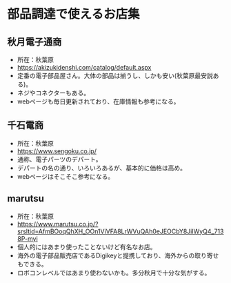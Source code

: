 # 部品調達で使えるお店集
## 秋月電子通商
- 所在：秋葉原
- https://akizukidenshi.com/catalog/default.aspx
- 定番の電子部品屋さん。大体の部品は揃うし、しかも安い(秋葉原最安説ある)。
- ネジやコネクターもある。
- webページも毎日更新されており、在庫情報も参考になる。

## 千石電商
- 所在：秋葉原
- https://www.sengoku.co.jp/
- 通称、電子パーツのデパート。
- デパートの名の通り、いろいろあるが、基本的に価格は高め。
- webページはそこそこ参考になる。

## marutsu
- 所在：秋葉原
- https://www.marutsu.co.jp/?srsltid=AfmBOoqQhXH_OOn1ViVFA8LrWVuQAh0eJEOCbY8JiIWyQ4_7138P-myi
- 個人的にはあまり使ったことないけど有名なお店。
- 海外の電子部品販売店であるDigikeyと提携しており、海外からの取り寄せもできる。
- ロボコンレベルではあまり使わないかも。多分秋月で十分な気がする。

